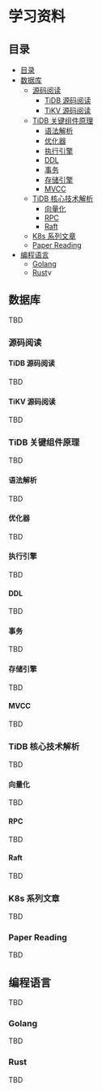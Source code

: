# 学习资料

## 目录

* [目录](#目录)
* [数据库](#数据库)
  + [源码阅读](#源码阅读)
    - [TiDB 源码阅读](#tidb-源码阅读)
    - [TiKV 源码阅读](#tikv-源码阅读)
  + [TiDB 关键组件原理](#tidb-关键组件原理)
    - [语法解析](#----)
    - [优化器](#---)
    - [执行引擎](#----)
    - [DDL](#ddl)
    - [事务](#--)
    - [存储引擎](#----)
    - [MVCC](#mvcc)
  + [TiDB 核心技术解析](#tidb-------)
    - [向量化](#---)
    - [RPC](#rpc)
    - [Raft](#raft)
  + [K8s 系列文章](#k8s-----)
  + [Paper Reading](#paper-reading)
* [编程语言](#----)
  + [Golang](#golang)
  + [Rust](#rust)v

## 数据库

TBD

### 源码阅读

#### TiDB 源码阅读

TBD

#### TiKV 源码阅读

TBD

### TiDB 关键组件原理

TBD

#### 语法解析

TBD

#### 优化器

TBD

#### 执行引擎

TBD

#### DDL

TBD

#### 事务

TBD

#### 存储引擎

TBD

#### MVCC

TBD

### TiDB 核心技术解析

TBD

#### 向量化

TBD

#### RPC

TBD

#### Raft

TBD

### K8s 系列文章

TBD

### Paper Reading

TBD

## 编程语言

TBD

### Golang

TBD

### Rust

TBD
